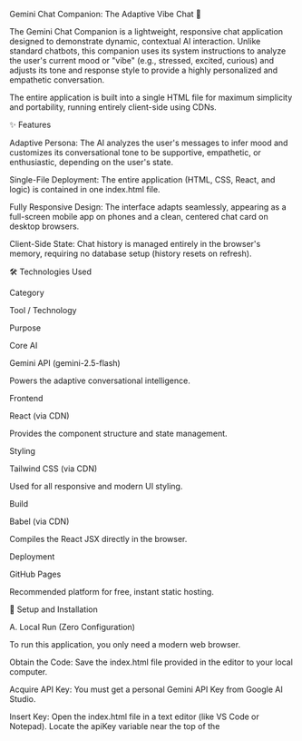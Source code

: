 Gemini Chat Companion: The Adaptive Vibe Chat 💬

The Gemini Chat Companion is a lightweight, responsive chat application designed to demonstrate dynamic, contextual AI interaction. Unlike standard chatbots, this companion uses its system instructions to analyze the user's current mood or "vibe" (e.g., stressed, excited, curious) and adjusts its tone and response style to provide a highly personalized and empathetic conversation.

The entire application is built into a single HTML file for maximum simplicity and portability, running entirely client-side using CDNs.

✨ Features

Adaptive Persona: The AI analyzes the user's messages to infer mood and customizes its conversational tone to be supportive, empathetic, or enthusiastic, depending on the user's state.

Single-File Deployment: The entire application (HTML, CSS, React, and logic) is contained in one index.html file.

Fully Responsive Design: The interface adapts seamlessly, appearing as a full-screen mobile app on phones and a clean, centered chat card on desktop browsers.

Client-Side State: Chat history is managed entirely in the browser's memory, requiring no database setup (history resets on refresh).

🛠️ Technologies Used

Category

Tool / Technology

Purpose

Core AI

Gemini API (gemini-2.5-flash)

Powers the adaptive conversational intelligence.

Frontend

React (via CDN)

Provides the component structure and state management.

Styling

Tailwind CSS (via CDN)

Used for all responsive and modern UI styling.

Build

Babel (via CDN)

Compiles the React JSX directly in the browser.

Deployment

GitHub Pages

Recommended platform for free, instant static hosting.

🚀 Setup and Installation

A. Local Run (Zero Configuration)

To run this application, you only need a modern web browser.

Obtain the Code: Save the index.html file provided in the editor to your local computer.

Acquire API Key: You must get a personal Gemini API Key from Google AI Studio.

Insert Key: Open the index.html file in a text editor (like VS Code or Notepad). Locate the apiKey variable near the top of the <script type="text/babel"> block and replace the empty quotes with your actual key:

const apiKey = "YOUR_GEMINI_API_KEY_HERE"; // <-- Update this line


Run: Double-click the saved index.html file. It will open directly in your web browser.

B. Deployment via GitHub Pages (Recommended)

This allows you to host the app online for free using a public URL.

Commit Code: Commit the API-key-updated index.html file to the root of a public GitHub repository (e.g., gemini-chat-app).

Enable Pages:

In your repository, go to Settings > Pages.

Set "Build and deployment" to Deploy from a branch.

Set the Branch to main (or master) and the folder to / (root).

Save: Click Save. GitHub will deploy your site in about one minute.

Access: Access your live app at the resulting GitHub Pages URL (e.g., https://[your-username].github.io/gemini-chat-app/).

🧠 How AI Helped in Development

This project serves as a direct demonstration of Prompt Engineering and the contextual power of the Gemini API.

The core functionality of the "Adaptive Companion" relies on a detailed System Instruction provided to the model with every request. This instruction explicitly mandates the following complex behavior:

Analyze the User Vibe: The model is told to first determine the user's emotional state.

Dynamically Adjust Tone: Based on the analysis, the model must change its conversational approach (e.g., be soothing for "stressed" users, or celebratory for "excited" users).

This process showcases how the AI can manage both the task (answering the question) and the emotional context (managing the tone) simultaneously, creating a significantly more engaging and human-like interaction than a standard API call.
